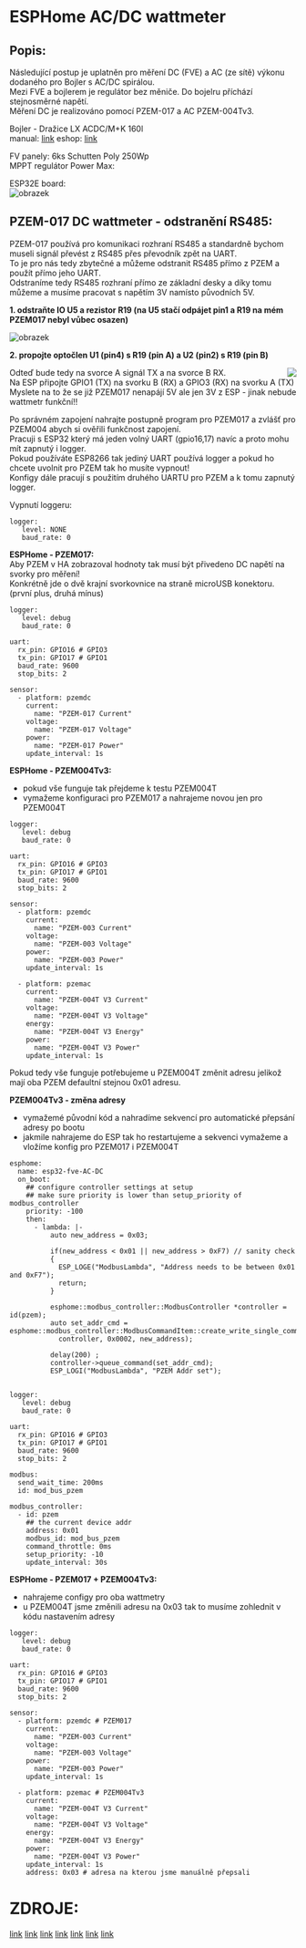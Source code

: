 # ESPHome AC/DC wattmeter 

## Popis:

Následující postup je uplatněn pro měření DC (FVE) a AC (ze sítě) výkonu dodaného pro Bojler s AC/DC spirálou.  
Mezi FVE a bojlerem je regulátor bez měniče. Do bojelru příchází stejnosměrné napětí.  
Měření DC je realizováno pomocí PZEM-017 a AC PZEM-004Tv3.  

Bojler - Dražice LX ACDC/M+K 160l  
manual: [link](https://www.dzd-fv.cz/images/pdf/Navod_LX_ACDC_M_MKW_9_12_2020_CZ_6735552.pdf)
eshop: [link](https://www.solar-eshop.cz/p/fotovoltaicky-ohrivac-lx-acdc-m-k-abc-160/)

FV panely: 6ks Schutten Poly 250Wp  
MPPT regulátor Power Max:  

ESP32E board:  
![obrazek](https://user-images.githubusercontent.com/58307338/161389309-b47f301a-1040-422f-8a99-f0ece91003fe.png)

## PZEM-017 DC wattmeter - odstranění RS485:  

PZEM-017 používá pro komunikaci rozhraní RS485 a standardně bychom museli signál převést z RS485 přes převodník zpět na UART.  
To je pro nás tedy zbytečné a můžeme odstranit RS485 přímo z PZEM a použít přímo jeho UART.  
Odstraníme tedy RS485 rozhraní přímo ze základní desky a díky tomu můžeme a musíme pracovat s napětím 3V namísto původních 5V.  

**1. odstraňte IO U5 a rezistor R19 (na U5 stačí odpájet pin1 a R19 na mém PZEM017 nebyl vůbec osazen)**

![obrazek](https://user-images.githubusercontent.com/58307338/161390331-cfa6a7f1-9662-453b-9f1b-0a01661cdbd1.png)

**2. propojte optočlen U1 (pin4) s R19 (pin A) a  U2 (pin2) s R19 (pin B)** 

<img align="right" src="https://user-images.githubusercontent.com/58307338/161390733-d5335ec2-fc3a-471d-a5dd-d74d15787c85.png">

Odteď bude tedy na svorce A signál TX a na svorce B RX.  
Na ESP připojte GPIO1 (TX) na svorku B (RX) a GPIO3 (RX) na svorku A (TX)  
Myslete na to že se již PZEM017 nenapájí 5V ale jen 3V z ESP - jinak nebude wattmetr funkční!!  

Po správném zapojení nahrajte postupně program pro PZEM017 a zvlášť pro PZEM004 abych si ověřili funkčnost zapojení.  
Pracuji s ESP32 který má jeden volný UART (gpio16,17) navíc a proto mohu mít zapnutý i logger.  
Pokud používáte ESP8266 tak jediný UART používá logger a pokud ho chcete uvolnit pro PZEM tak ho musíte vypnout!  
Konfigy dále pracují s použitím druhého UARTU pro PZEM a k tomu zapnutý logger.  

Vypnutí loggeru:  

```
logger:
   level: NONE
   baud_rate: 0
```


**ESPHome - PZEM017:**  
Aby PZEM v HA zobrazoval hodnoty tak musí být přivedeno DC napětí na svorky pro měření!  
Konkrétně jde o dvě krajní svorkovnice na straně microUSB konektoru. (první plus, druhá mínus)  

```
logger:
   level: debug
   baud_rate: 0
  
uart:
  rx_pin: GPIO16 # GPIO3
  tx_pin: GPIO17 # GPIO1
  baud_rate: 9600
  stop_bits: 2

sensor:
  - platform: pzemdc
    current:
      name: "PZEM-017 Current"
    voltage:
      name: "PZEM-017 Voltage"
    power:
      name: "PZEM-017 Power"
    update_interval: 1s
```

**ESPHome - PZEM004Tv3:** 

- pokud vše funguje tak přejdeme k testu PZEM004T  
- vymažeme konfiguraci pro PZEM017 a nahrajeme novou jen pro PZEM004T   


```
logger:
   level: debug
   baud_rate: 0
  
uart:
  rx_pin: GPIO16 # GPIO3
  tx_pin: GPIO17 # GPIO1
  baud_rate: 9600
  stop_bits: 2

sensor:
  - platform: pzemdc
    current:
      name: "PZEM-003 Current"
    voltage:
      name: "PZEM-003 Voltage"
    power:
      name: "PZEM-003 Power"
    update_interval: 1s
    
  - platform: pzemac
    current:
      name: "PZEM-004T V3 Current"
    voltage:
      name: "PZEM-004T V3 Voltage"
    energy:
      name: "PZEM-004T V3 Energy"
    power:
      name: "PZEM-004T V3 Power"
    update_interval: 1s
```

Pokud tedy vše funguje potřebujeme u PZEM004T změnit adresu jelikož mají oba PZEM defaultní stejnou 0x01 adresu.

**PZEM004Tv3 - změna adresy**
- vymažemé původní kód a nahradíme sekvencí pro automatické přepsání adresy po bootu
- jakmile nahrajeme do ESP tak ho restartujeme a sekvenci vymažeme a vložíme konfig pro PZEM017 i PZEM004T

```
esphome:
  name: esp32-fve-AC-DC
  on_boot:
    ## configure controller settings at setup
    ## make sure priority is lower than setup_priority of modbus_controller
    priority: -100
    then:
      - lambda: |-
          auto new_address = 0x03;

          if(new_address < 0x01 || new_address > 0xF7) // sanity check
          {
            ESP_LOGE("ModbusLambda", "Address needs to be between 0x01 and 0xF7");
            return;
          }

          esphome::modbus_controller::ModbusController *controller = id(pzem);
          auto set_addr_cmd = esphome::modbus_controller::ModbusCommandItem::create_write_single_command(
            controller, 0x0002, new_address);

          delay(200) ;
          controller->queue_command(set_addr_cmd);
          ESP_LOGI("ModbusLambda", "PZEM Addr set"); 
          
          
logger:
   level: debug
   baud_rate: 0
  
uart:
  rx_pin: GPIO16 # GPIO3
  tx_pin: GPIO17 # GPIO1
  baud_rate: 9600
  stop_bits: 2
  
modbus:
  send_wait_time: 200ms
  id: mod_bus_pzem

modbus_controller:
  - id: pzem
    ## the current device addr
    address: 0x01
    modbus_id: mod_bus_pzem
    command_throttle: 0ms
    setup_priority: -10
    update_interval: 30s
```

**ESPHome - PZEM017 + PZEM004Tv3:**
- nahrajeme configy pro oba wattmetry
- u PZEM004T jsme změnili adresu na 0x03 tak to musíme zohlednit v kódu nastavením adresy

```
logger:
   level: debug
   baud_rate: 0
  
uart:
  rx_pin: GPIO16 # GPIO3
  tx_pin: GPIO17 # GPIO1
  baud_rate: 9600
  stop_bits: 2
  
sensor:
  - platform: pzemdc # PZEM017
    current:
      name: "PZEM-003 Current"
    voltage:
      name: "PZEM-003 Voltage"
    power:
      name: "PZEM-003 Power"
    update_interval: 1s
    
  - platform: pzemac # PZEM004Tv3
    current:
      name: "PZEM-004T V3 Current"
    voltage:
      name: "PZEM-004T V3 Voltage"
    energy:
      name: "PZEM-004T V3 Energy"
    power:
      name: "PZEM-004T V3 Power"
    update_interval: 1s
    address: 0x03 # adresa na kterou jsme manuálně přepsali 
```


# ZDROJE:

[link](https://github.com/Gio-dot/PZEM-016-OLED-2-OUT-ESPHome/blob/master/wemos_d1_pzem016_display.yaml)
[link](https://github.com/arendst/Tasmota/issues/3694)
[link](https://hassiohelp.eu/2019/03/27/pzem-016/)
[link](https://github.com/Gio-dot/PZEM-016-OLED-2-OUT-ESPHome)
[link](https://esphome.io/components/sensor/pzemdc.html)
[link]()
[link]()



